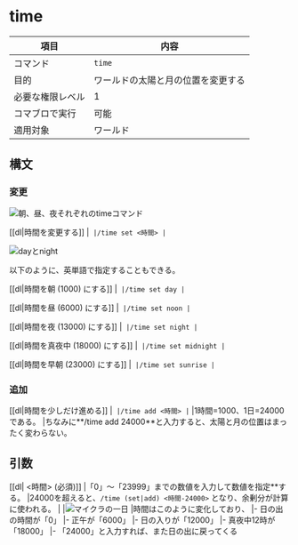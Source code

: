 # time

| 項目 | 内容 |
| --- | --- |
| コマンド | `time` |
| 目的 | ワールドの太陽と月の位置を変更する |
| 必要な権限レベル | 1 |
| コマブロで実行 | 可能 |
| 適用対象 | ワールド |

## 構文

### 変更

![朝、昼、夜それぞれのtimeコマンド](https://cdn-ak.f.st-hatena.com/images/fotolife/s/sasigume/20210208/20210208112118.png)

[[dl|時間を変更する]]
|```
|/time set <時間>
|```

![dayとnight](https://cdn-ak.f.st-hatena.com/images/fotolife/s/sasigume/20210208/20210208112122.png)

以下のように、英単語で指定することもできる。

[[dl|時間を朝 (1000) にする]]
|```
|/time set day
|```

[[dl|時間を昼 (6000) にする]]
|```
|/time set noon
|```

[[dl|時間を夜 (13000) にする]]
|```
|/time set night
|```

[[dl|時間を真夜中 (18000) にする]]
|```
|/time set midnight
|```

[[dl|時間を早朝 (23000) にする]]
|```
|/time set sunrise
|```

### 追加

[[dl|時間を少しだけ進める]]
|```
|/time add <時間>
|```
|1時間=1000、1日=24000である。
|ちなみに**/time add 24000**と入力すると、太陽と月の位置はまったく変わらない。

## 引数

[[dl| <時間> (必須)]]
|「0」～「23999」までの数値を入力して数値を指定**する。
|24000を超えると、`/time (set|add) <時間-24000>` となり、余剰分が計算に使われる。
|
|![マイクラの一日](https://cdn-ak.f.st-hatena.com/images/fotolife/s/sasigume/20210208/20210208092652.png)
|時間はこのように変化しており、
|- 日の出の時間が「0」
|- 正午が「6000」
|- 日の入りが「12000」
|- 真夜中12時が「18000」
|- 「24000」と入力すれば、また日の出に戻ってくる
